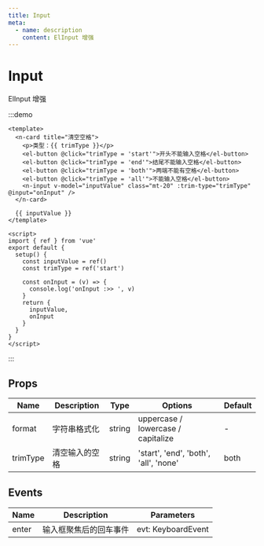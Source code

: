 ```yaml
---
title: Input
meta:
  - name: description
    content: ElInput 增强
---
```


# Input

ElInput 增强

:::demo

```vue
<template>
  <n-card title="清空空格">
    <p>类型：{{ trimType }}</p>
    <el-button @click="trimType = 'start'">开头不能输入空格</el-button>
    <el-button @click="trimType = 'end'">结尾不能输入空格</el-button>
    <el-button @click="trimType = 'both'">两端不能有空格</el-button>
    <el-button @click="trimType = 'all'">不能输入空格</el-button>
    <n-input v-model="inputValue" class="mt-20" :trim-type="trimType" @input="onInput" />
  </n-card>

  {{ inputValue }}
</template>

<script>
import { ref } from 'vue'
export default {
  setup() {
    const inputValue = ref()
    const trimType = ref('start')

    const onInput = (v) => {
      console.log('onInput :>> ', v)
    }
    return {
      inputValue,
      onInput
    }
  }
}
</script>
```

:::

## Props

| Name     | Description    | Type   | Options                               | Default |
| -------- | -------------- | ------ | ------------------------------------- | ------- |
| format   | 字符串格式化   | string | uppercase / lowercase / capitalize    | -       |
| trimType | 清空输入的空格 | string | 'start', 'end', 'both', 'all', 'none' | both    |

## Events

| Name  | Description            | Parameters         |
| ----- | ---------------------- | ------------------ |
| enter | 输入框聚焦后的回车事件 | evt: KeyboardEvent |
